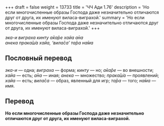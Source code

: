 +++
draft = false
weight = 13733
title = 'ЧЧ Ади 1.76'
description = 'Но если многочисленные образы Господа даже незначительно отличаются друг от друга, их именуют виласа-виграхой.'
summary = 'Но если многочисленные образы Господа даже незначительно отличаются друг от друга, их именуют виласа-виграхой.'
+++

_эка-и виграха кинту а̄ка̄ре хайа а̄на  
анека прака̄ш́а хайа, ‘вила̄са’ та̄ра на̄ма_

## Пословный перевод

_эка_\-_и_ — одна; _виграха_ — форма; _кинту_ — но; _а̄ка̄ре_ — во внешности; _хайа_ — есть; _а̄на_ — иная; _анека_ — множество; _прака̄ш́а_ — проявлений; _хайа_ — есть; _вила̄са_ — образ, явленный для игр; _та̄ра_ — того; _на̄ма_ — имя.

## Перевод

**Но если многочисленные образы Господа даже незначительно отличаются друг от друга, их именуют виласа-виграхой.**
